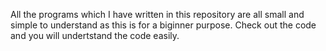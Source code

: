 All the programs which I have written in this repository are all small and simple to understand as this is for a biginner purpose.
Check out the code and you will undertstand the code easily.
